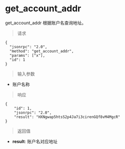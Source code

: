 # get_account_addr

get_account_addr 根据账户名查询地址。

> 请求
```
{
  "jsonrpc": "2.0", 
  "method": "get_account_addr", 
  "params": ["x"], 
  "id": 1
}
```

> 输入参数

* 账户名称

> 响应

```
{
    "id": 1,
    "jsonrpc": "2.0",
    "result": "HXNgwap5htsS2p4Ja7i3cirenGQf8vM4MgcR"
}
```

> 返回值

- **result**: 账户名对应地址
